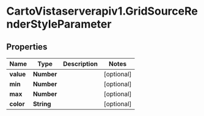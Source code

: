 # CartoVistaserverapiv1.GridSourceRenderStyleParameter

## Properties
Name | Type | Description | Notes
------------ | ------------- | ------------- | -------------
**value** | **Number** |  | [optional] 
**min** | **Number** |  | [optional] 
**max** | **Number** |  | [optional] 
**color** | **String** |  | [optional] 


